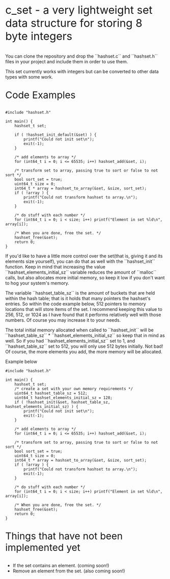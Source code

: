 <p style="font-size: 34px">
    c_set - a very lightweight set data structure for storing 8 byte integers
</p>

<div>
    <p>
        You can clone the repository and drop the ``hashset.c`` and ``hashset.h`` files in your project and include
        them in order to use them.
    </p>
    <p>
        This set currently works with integers but can be converted to other data types with some work.
    </p>
    <p style="font-size: 30px">
        Code Examples
    </p>
</div>

```
#include "hashset.h"

int main() {
    hashset_t set;

    if ( !hashset_init_default(&set) ) {
        printf("Could not init set\n");
        exit(-1);
    }

    /* add elements to array */
    for (int64_t i = 0; i <= 65535; i++) hashset_add(&set, i);

    /* transform set to array, passing true to sort or false to not sort */
    bool sort_set = true;
    uint64_t size = 0;
    int64_t * array = hashset_to_array(&set, &size, sort_set);
    if ( !array ) {
        printf("Could not transform hashset to array.\n");
        exit(-1);
    }

    /* do stuff with each number */
    for (int64_t i = 0; i < size; i++) printf("Element in set %ld\n", array[i]);

    /* When you are done, free the set. */
    hashset_free(&set);
    return 0;
}
```
<div>
    <p>
        If you'd like to have a little more control over the set(that is, giving it and its elements size yourself), 
        you can do that as well with the ``hashset_init`` function. Keep in mind that increasing the value ``hashset_elements_initial_sz``
        variable reduces the amount of ``malloc`` calls, but also allocates more initial memory, so keep it low
        if you don't want to hog your system's memory.
    </p>
    <p>
        The variable ``hashset_table_sz`` is the amount of buckets that are held within the
        hash table; that is it holds that many pointers the hashset's entries. So within the
        code example below, 512 pointers to memory locations that will store items of the set.
        I recommend keeping this value to 256, 512, or 1024 as I have found that it performs
        relatively well with those numbers. Of course you may increase it to your needs.
    </p>
    <p>
        The total initial memory allocated when called to ``hashset_init`` will be ``hashset_table_sz`` * ``hashset_elements_initial_sz``
        so keep that in mind as well. So if you had ``hashset_elements_initial_sz`` set to 1, and ``hashset_table_sz`` set to
        512, you will only use 512 bytes initially. Not bad! Of course, the more elements you add, the more memory
        will be allocated.
    </p>
    <p>
        Example below        
    </p>
</div>

```
#include "hashset.h"

int main() {
    hashset_t set;
    /* create a set with your own memory requirements */
    uint64_t hashset_table_sz = 512;
    uint64_t hashset_elements_initial_sz = 128;
    if ( !hashset_init(&set, hashset_table_sz, hashset_elements_initial_sz) ) {
        printf("Could not init set\n");
        exit(-1);
    }

    /* add elements to array */
    for (int64_t i = 0; i <= 65535; i++) hashset_add(&set, i);

    /* transform set to array, passing true to sort or false to not sort */
    bool sort_set = true;
    uint64_t size = 0;
    int64_t * array = hashset_to_array(&set, &size, sort_set);
    if ( !array ) {
        printf("Could not transform hashset to array.\n");
        exit(-1);
    }

    /* do stuff with each number */
    for (int64_t i = 0; i < size; i++) printf("Element in set %ld\n", array[i]);

    /* When you are done, free the set. */
    hashset_free(&set);
    return 0;
}
```

<div>
    <p style="font-size: 30px">
        Things that have not been implemented yet
    </p>
    <ul>
        <li>
            If the set contains an element. (coming soon!)
        </li>
        <li>
            Remove an element from the set. (also coming soon!)
        </li>    
    </ul>
</div>


